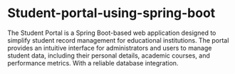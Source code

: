 # Student-portal-using-spring-boot
The Student Portal is a Spring Boot-based web application designed to simplify student record management for educational institutions. The portal provides an intuitive interface for administrators and users to manage student data, including their personal details, academic courses, and performance metrics. With a reliable database integration.
